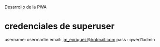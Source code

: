 Desarrollo de la PWA
# credenciales de superuser
username: usermartin
email: jm_enriquez@hotmail.com
pass : qwert1admin


